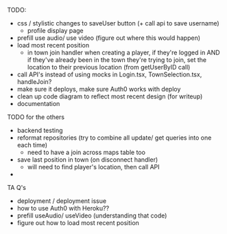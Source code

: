 TODO:

- css / stylistic changes to saveUser button (+ call api to save username)
  - profile display page
- prefill use audio/ use video (figure out where this would happen)
- load most recent position
  - in town join handler when creating a player, if they're logged in AND if they've already been in the town they're trying to join, set the location to their previous location (from getUserByID call)
- call API's instead of using mocks in Login.tsx, TownSelection.tsx, handleJoin?
- make sure it deploys, make sure Auth0 works with deploy
- clean up code diagram to reflect most recent design (for writeup)
- documentation

TODO for the others

- backend testing
- reformat repositories (try to combine all update/ get queries into one each time)
  - need to have a join across maps table too
- save last position in town (on disconnect handler)
  - will need to find player's location, then call API
-

TA Q's
- deployment / deployment issue
- how to use Auth0 with Heroku??
- prefill useAudio/ useVideo (understanding that code)
- figure out how to load most recent position